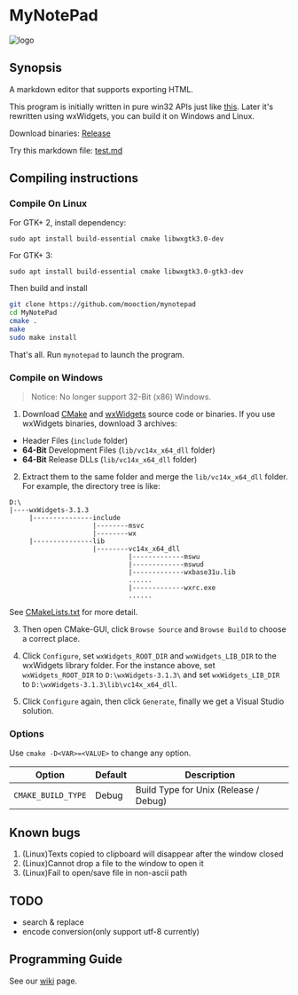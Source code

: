 ﻿# MyNotePad

![logo](static/MyNotePad.ico)

## Synopsis

A markdown editor that supports exporting HTML.

This program is initially written in pure win32 APIs just like [this](https://msdn.microsoft.com/en-us/library/windows/desktop/ms646268(v=vs.85).aspx). Later it's rewritten using wxWidgets, you can build it on Windows and Linux. 

Download binaries: [Release](../../releases)

Try this markdown file: [test.md](test.md)

## Compiling instructions

### Compile On Linux

For GTK+ 2, install dependency:

`sudo apt install build-essential cmake libwxgtk3.0-dev`

For GTK+ 3:

`sudo apt install build-essential cmake libwxgtk3.0-gtk3-dev`

Then build and install

```bash
git clone https://github.com/mooction/mynotepad
cd MyNotePad
cmake .
make
sudo make install
```

That's all. Run `mynotepad` to launch the program.

### Compile on Windows

> Notice: No longer support 32-Bit (x86) Windows.

1. Download [CMake](https://cmake.org/download/) and [wxWidgets](http://www.wxwidgets.org/downloads/) source code or binaries. If you use wxWidgets binaries, download 3 archives:

- Header Files (`include` folder)
- **64-Bit** Development Files (`lib/vc14x_x64_dll` folder)
- **64-Bit** Release DLLs (`lib/vc14x_x64_dll` folder)

2. Extract them to the same folder and merge the `lib/vc14x_x64_dll` folder. For example, the directory tree is like:

```
D:\
|----wxWidgets-3.1.3
     |---------------include
                     |--------msvc
                     |--------wx
     |---------------lib
                     |--------vc14x_x64_dll
                              |-------------mswu
                              |-------------mswud
                              |-------------wxbase31u.lib
                              ......
                              |-------------wxrc.exe
                              ......
```
See [CMakeLists.txt](CMakeLists.txt) for more detail.

3. Then open CMake-GUI, click `Browse Source` and `Browse Build` to choose a correct place.

4. Click `Configure`, set `wxWidgets_ROOT_DIR` and `wxWidgets_LIB_DIR` to the wxWidgets library folder. For the instance above, set `wxWidgets_ROOT_DIR` to `D:\wxWidgets-3.1.3\` and set `wxWidgets_LIB_DIR` to `D:\wxWidgets-3.1.3\lib\vc14x_x64_dll`.

5. Click `Configure` again, then click `Generate`, finally we get a Visual Studio solution. 

### Options

Use `cmake -D<VAR>=<VALUE>` to change any option.

| Option | Default | Description |
| - | - | - |
| `CMAKE_BUILD_TYPE` | Debug | Build Type for Unix (Release / Debug) |

## Known bugs

1. (Linux)Texts copied to clipboard will disappear after the window closed
2. (Linux)Cannot drop a file to the window to open it
3. (Linux)Fail to open/save file in non-ascii path 

## TODO

- search & replace
- encode conversion(only support utf-8 currently)

## Programming Guide

See our [wiki](../../wiki) page.
